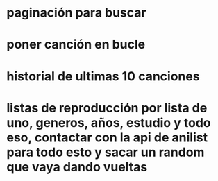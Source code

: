 # paginación para buscar
# poner canción en bucle
# historial de ultimas 10 canciones

# listas de reproducción por lista de uno, generos, años, estudio y todo eso, contactar con la api de anilist para todo esto y sacar un random que vaya dando vueltas
